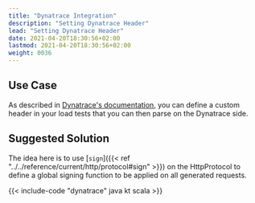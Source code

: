 ```yaml
---
title: "Dynatrace Integration"
description: "Setting Dynatrace Header"
lead: "Setting Dynatrace Header"
date: 2021-04-20T18:30:56+02:00
lastmod: 2021-04-20T18:30:56+02:00
weight: 0036
---
```


## Use Case

As described in [Dynatrace's documentation](https://www.dynatrace.com/support/help/setup-and-configuration/integrations/third-party-integrations/test-automation-frameworks/dynatrace-and-load-testing-tools-integration/), you can define a custom header in your load tests that you can then parse on the Dynatrace side.

## Suggested Solution

The idea here is to use [`sign`]({{< ref "../../reference/current/http/protocol#sign" >}}) on the HttpProtocol to define a global signing function to be applied on all generated requests.

{{< include-code "dynatrace" java kt scala >}}
